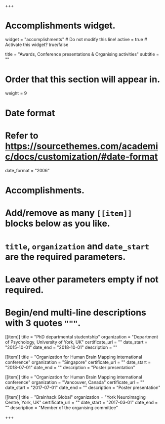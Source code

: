 +++
# Accomplishments widget.
widget = "accomplishments"  # Do not modify this line!
active = true  # Activate this widget? true/false

title = "Awards, Conference presentations & Organising activities"
subtitle = ""

# Order that this section will appear in.
weight = 9

# Date format
#   Refer to https://sourcethemes.com/academic/docs/customization/#date-format
date_format = "2006"

# Accomplishments.
#   Add/remove as many `[[item]]` blocks below as you like.
#   `title`, `organization` and `date_start` are the required parameters.
#   Leave other parameters empty if not required.
#   Begin/end multi-line descriptions with 3 quotes `"""`.

[[item]]
  title = "PhD departmental studentship"
  organization = "Department of Psychology, University of York, UK"
  certificate_url = ""
  date_start = "2015-10-01"
  date_end = "2018-10-01"
  description = ""

[[item]]
  title = "Organization for Human Brain Mapping international conference"
  organization = "Singapore"
  certificate_url = ""
  date_start = "2018-07-01"
  date_end = ""
  description = "Poster presentation"
  
[[item]]
  title = "Organization for Human Brain Mapping international conference"
  organization = "Vancouver, Canada"
  certificate_url = ""
  date_start = "2017-07-01"
  date_end = ""
  description = "Poster presentation"

[[item]]
  title = "Brainhack Global"
  organization = "York Neuroimaging Centre, York, UK"
  certificate_url = ""
  date_start = "2017-03-01"
  date_end = ""
  description = "Member of the organising committee"

+++
